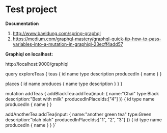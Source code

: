 # Test project 

**Documentation**
1. http://www.baeldung.com/spring-graphql
2. https://medium.com/graphql-mastery/graphql-quick-tip-how-to-pass-variables-into-a-mutation-in-graphiql-23ecff4add57

**Graphiql on localhost:**

http://localhost:9000/graphiql

query exploreTeas {
  teas {
    id
    name
    type
    description
    producedIn {
      name
    }
  }
  
  places {
    id
    name
    produces {
      name
      type
      description
    }
  }
}

mutation addTeas {
  addBlackTea:addTea(input: {
    name:"Chai"
    type:Black
    description:"Best with milk"
    producedInPlaceIds:["4"]
  }) {
    id
    type
    name
    producedIn {
      name
    }
  }
  
  addAnotherTea:addTea(input: {
    name:"another green tea"
    type:Green
    description:"blah blah"
    producedInPlaceIds:["1", "2", "3"]
  }) {
    id
    type
    name
    producedIn {
      name
    }
  }
}`